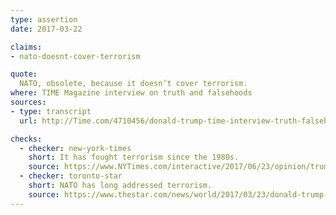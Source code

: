 ```yaml
---
type: assertion
date: 2017-03-22

claims:
- nato-doesnt-cover-terrorism

quote:
  NATO, obsolete, because it doesn’t cover terrorism.
where: TIME Magazine interview on truth and falsehoods
sources:
- type: transcript
  url: http://Time.com/4710456/donald-trump-time-interview-truth-falsehood/

checks:
  - checker: new-york-times
    short: It has fought terrorism since the 1980s.
    source: https://www.NYTimes.com/interactive/2017/06/23/opinion/trumps-lies.html
  - checker: toronto-star
    short: NATO has long addressed terrorism.
    source: https://www.thestar.com/news/world/2017/03/23/donald-trump-said-14-false-things-in-an-interview-about-how-he-says-false-things.html
---
```

